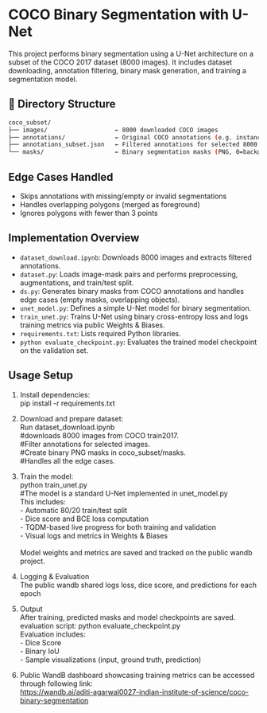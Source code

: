 # COCO Binary Segmentation with U-Net

This project performs binary segmentation using a U-Net architecture on a subset of the COCO 2017 dataset (8000 images). It includes dataset downloading, annotation filtering, binary mask generation, and training a segmentation model.

## 📂 Directory Structure
```bash
coco_subset/
├── images/                   ← 8000 downloaded COCO images
├── annotations/              ← Original COCO annotations (e.g. instances_train2017.json)
├── annotations_subset.json   ← Filtered annotations for selected 8000 images
└── masks/                    ← Binary segmentation masks (PNG, 0=background, 1=object)
```

## Edge Cases Handled
- Skips annotations with missing/empty or invalid segmentations<br>
- Handles overlapping polygons (merged as foreground)<br>
- Ignores polygons with fewer than 3 points<br>


## Implementation Overview

- `dataset_download.ipynb`: Downloads 8000 images and extracts filtered annotations.
- `dataset.py`: Loads image-mask pairs and performs preprocessing, augmentations, and train/test split.
- `ds.py`: Generates binary masks from COCO annotations and handles edge cases (empty masks, overlapping objects).
- `unet_model.py`: Defines a simple U-Net model for binary segmentation.
- `train_unet.py`: Trains U-Net using binary cross-entropy loss and logs training metrics via public Weights & Biases.
- `requirements.txt`: Lists required Python libraries.
- `python evaluate_checkpoint.py`: Evaluates the trained model checkpoint on the validation set.


## Usage Setup

1. Install dependencies:<br>
    pip install -r requirements.txt

2. Download and prepare dataset:<br>
    Run dataset_download.ipynb <br>
    #downloads 8000 images from COCO train2017. <br>
    #Filter annotations for selected images. <br>
    #Create binary PNG masks in coco_subset/masks. <br>
    #Handles all the edge cases.<br>

3. Train the model:<br>
    python train_unet.py<br>
    #The model is a standard U-Net implemented in unet_model.py<br>
    This includes:<br>
        - Automatic 80/20 train/test split<br>
        - Dice score and BCE loss computation<br>
        - TQDM-based live progress for both training and validation<br>
        - Visual logs and metrics in Weights & Biases<br>
    <br>
    Model weights and metrics are saved and tracked on the public wandb project.


5. Logging & Evaluation<br>
    The public wandb shared logs loss, dice score, and predictions for each epoch<br>

6. Output<br>
    After training, predicted masks and model checkpoints are saved. <br>
    evaluation script: python evaluate_checkpoint.py <br>
    Evaluation includes:<br>
        - Dice Score<br>
        - Binary IoU<br>
        - Sample visualizations (input, ground truth, prediction)<br>

7. Public WandB dashboard showcasing training metrics can be accessed through following link:<br>
    https://wandb.ai/aditi-agarwal0027-indian-institute-of-science/coco-binary-segmentation


